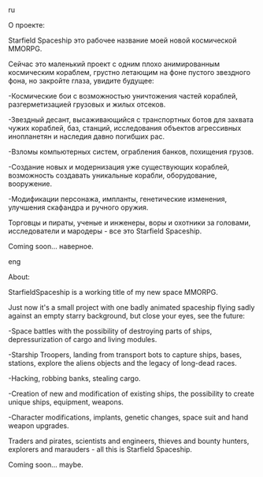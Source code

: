 ru

О проекте:

Starfield Spaceship это рабочее название моей новой космической MMORPG.

Сейчас это маленький проект с одним плохо анимированным космическим кораблем, грустно летающим на фоне пустого звездного фона, но закройте глаза, увидите будущее:

-Космические бои с возможностью уничтожения частей кораблей, разгерметизацией грузовых и жилых отсеков.

-Звездный десант, высаживающийся с транспортных ботов для захвата чужих кораблей, баз, станций, исследования объектов агрессивных инопланетян и наследия давно погибших рас.

-Взломы компьютерных систем, ограбления банков, похищения грузов.

-Создание новых и модернизация уже существующих кораблей, возможность создавать уникальные корабли, оборудование, вооружение.

-Модификации персонажа, импланты, генетические изменения, улучшения скафандра и ручного оружия.

Торговцы и пираты, ученые и инженеры, воры и охотники за головами, исследователи и мародеры - все это Starfield Spaceship.

Coming soon... наверное.





eng

About:

StarfieldSpaceship is a working title of my new space MMORPG. 

Just now it's a small project with one badly animated spaceship flying sadly against an empty starry background, but close your eyes, see the future:

 -Space battles with the possibility of destroying parts of ships, depressurization of cargo and living modules.

 -Starship Troopers, landing from transport bots to capture ships, bases, stations, explore the aliens objects and the legacy of long-dead races.

 -Hacking, robbing banks, stealing cargo.

 -Creation of new and modification of existing ships, the possibility to create unique ships, equipment, weapons.

 -Character modifications, implants, genetic changes, space suit and hand weapon upgrades.

Traders and pirates, scientists and engineers, thieves and bounty hunters, explorers and marauders - all this is Starfield Spaceship.

Coming soon... maybe.
